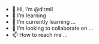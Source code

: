 - 👋 Hi, I’m @dirmil
- 👀 I’m learning
- 🌱 I’m currently learning ...
- 💞️ I’m looking to collaborate on ...
- 📫 How to reach me ...

<!---
dirmil/dirmil is a ✨ special ✨ repository because its `README.md` (this file) appears on your GitHub profile.
You can click the Preview link to take a look at your changes.
--->

